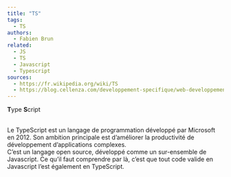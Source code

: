 ```yaml
---
title: "TS"
tags:
  - TS
authors:
  - Fabien Brun
related:
  - JS
  - TS
  - Javascript
  - Typescript
sources:
  - https://fr.wikipedia.org/wiki/TS
  - https://blog.cellenza.com/developpement-specifique/web-developpement-specifique/introduction-a-typescript/
---
```


**T**ype **S**cript

</br>Le TypeScript est un langage de programmation développé par Microsoft en 2012. Son ambition principale est d’améliorer la productivité de développement d’applications complexes.
</br>C’est un langage open source, développé comme un sur-ensemble de Javascript. Ce qu’il faut comprendre par là, c’est que tout code valide en Javascript l’est également en TypeScript.
